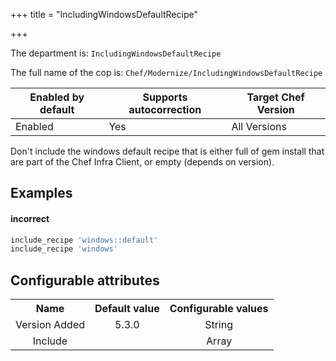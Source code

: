 +++
title = "IncludingWindowsDefaultRecipe"

+++

<!-- This content is automatically generated. See https://github.com/chef/chef-web-docs/blob/main/generated/README.md -->

The department is: `IncludingWindowsDefaultRecipe`

The full name of the cop is: `Chef/Modernize/IncludingWindowsDefaultRecipe`

| Enabled by default | Supports autocorrection | Target Chef Version |
| --- | --- | --- |
| Enabled | Yes | All Versions |

Don't include the windows default recipe that is either full of gem install that are part of the Chef Infra Client, or empty (depends on version).

## Examples


#### incorrect

```ruby
include_recipe 'windows::default'
include_recipe 'windows'
```

## Configurable attributes

<table>
<tbody><tr>
<th>Name</th>
<th>Default value</th>
<th>Configurable values</th>
</tr>
<tr>
<td style="text-align:center">Version Added</td>
<td style="text-align:center">5.3.0</td>
<td style="text-align:center">String</td>
</tr>
<tr><td style="text-align:center">Include</td>
<td style="text-align:center"><ul>
</ul>
</td>
<td style="text-align:center">Array</td>
</tr></tbody></table>
